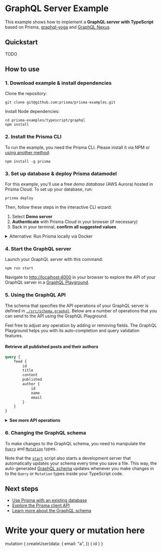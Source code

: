 # GraphQL Server Example

This example shows how to implement a **GraphQL server with TypeScript** based on Prisma, [graphql-yoga](https://github.com/prisma/graphql-yoga) and [GraphQL Nexus](https://graphql-nexus.com/).

## Quickstart

TODO

## How to use

### 1. Download example & install dependencies

Clone the repository:

```
git clone git@github.com:prisma/prisma-examples.git
```

Install Node dependencies:

```
cd prisma-examples/typescript/graphql
npm install
```

### 2. Install the Prisma CLI

To run the example, you need the Prisma CLI. Please install it via NPM or [using another method](https://www.prisma.io/docs/prisma-cli-and-configuration/using-the-prisma-cli-alx4/#installation):

```
npm install -g prisma
```

### 3. Set up database & deploy Prisma datamodel

For this example, you'll use a free _demo database_ (AWS Aurora) hosted in Prisma Cloud. To set up your database, run:

```
prisma deploy
```

Then, follow these steps in the interactive CLI wizard:

1. Select **Demo server**
1. **Authenticate** with Prisma Cloud in your browser (if necessary)
1. Back in your terminal, **confirm all suggested values**

<details>
 <summary>Alternative: Run Prisma locally via Docker</summary>

1. Ensure you have Docker installed on your machine. If not, you can get it from [here](https://store.docker.com/search?offering=community&type=edition).
1. Create `docker-compose.yml` for MySQL (see [here](https://www.prisma.io/docs/prisma-server/database-connector-POSTGRES-jgfr/) for Postgres):
    ```yml
    version: '3'
    services:
        prisma:
            image: prismagraphql/prisma:1.25
            restart: always
            ports:
                - '4466:4466'
            environment:
                PRISMA_CONFIG: |
                    port: 4466
                    databases:
                      default:
                        connector: mysql
                        host: mysql
                        port: 3306
                        user: root
                        password: prisma
                        migrations: true
        mysql:
            image: mysql:5.7
            restart: always
            environment:
                MYSQL_ROOT_PASSWORD: prisma
            volumes:
                - mysql:/var/lib/mysql
    volumes: mysql:
    ```
1. Run `docker-compose up -d`
1. Set the `endpoint` in `prisma.yml` to `http://localhost:4466`
1. Run `prisma deploy`

</details>

### 4. Start the GraphQL server

Launch your GraphQL server with this command:

```
npm run start
```

Navigate to [http://localhost:4000](http://localhost:4000) in your browser to explore the API of your GraphQL server in a [GraphQL Playground](https://github.com/prisma/graphql-playground).

### 5. Using the GraphQL API

The schema that specifies the API operations of your GraphQL server is defined in [`./src/schema.graphql`](./src/schema.graphql). Below are a number of operations that you can send to the API using the GraphQL Playground.

Feel free to adjust any operation by adding or removing fields. The GraphQL Playground helps you with its auto-completion and query validation features.

#### Retrieve all published posts and their authors

```graphql
query {
    feed {
        id
        title
        content
        published
        author {
            id
            name
            email
        }
    }
}
```

<Details><Summary><strong>See more API operations</strong></Summary>

#### Create a new user

```graphql
mutation {
    signupUser(name: "Sarah", email: "sarah@prisma.io") {
        id
    }
}
```

#### Create a new draft

```graphql
mutation {
    createDraft(title: "Join the Prisma Slack", content: "https://slack.prisma.io", authorEmail: "alice@prisma.io") {
        id
        published
    }
}
```

#### Publish an existing draft

```graphql
mutation {
    publish(id: "__POST_ID__") {
        id
        published
    }
}
```

> **Note**: You need to replace the `__POST_ID__`-placeholder with an actual `id` from a `Post` item. You can find one e.g. using the `filterPosts`-query.

#### Search for posts with a specific title or content

```graphql
{
    filterPosts(searchString: "graphql") {
        id
        title
        content
        published
        author {
            id
            name
            email
        }
    }
}
```

#### Retrieve a single post

```graphql
{
    post(id: "__POST_ID__") {
        id
        title
        content
        published
        author {
            id
            name
            email
        }
    }
}
```

> **Note**: You need to replace the `__POST_ID__`-placeholder with an actual `id` from a `Post` item. You can find one e.g. using the `filterPosts`-query.

#### Delete a post

```graphql
mutation {
    deletePost(id: "__POST_ID__") {
        id
    }
}
```

> **Note**: You need to replace the `__POST_ID__`-placeholder with an actual `id` from a `Post` item. You can find one e.g. using the `filterPosts`-query.

</Details>

### 6. Changing the GraphQL schema

To make changes to the GraphQL schema, you need to manipulate the [`Query`](./src/resolvers/Query.ts) and [`Mutation`](./src/resolvers/Mutation.ts) types.

Note that the [`start`](./package.json#L6) script also starts a development server that automatically updates your schema every time you save a file. This way, the auto-generated [GraphQL schema](./src/generated/schema.graphql) updates whenever you make changes in to the `Query` or `Mutation` types inside your TypeScript code.

## Next steps

-   [Use Prisma with an existing database](https://www.prisma.io/docs/-t003/)
-   [Explore the Prisma client API](https://www.prisma.io/client/client-typescript)
-   [Learn more about the GraphQL schema](https://www.prisma.io/blog/graphql-server-basics-the-schema-ac5e2950214e/)

# Write your query or mutation here

mutation {
createUser(data: {
email: "a",
}) {
id
}
}

